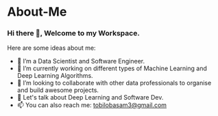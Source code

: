 # About-Me
### Hi there 👋, Welcome to my Workspace.
<!-- fs -->
Here are some ideas about me:
- 🔭 I’m a Data Scientist and Software Engineer.
- 🌱 I’m currently working on different types of Machine Learning  and Deep Learning Algorithms.
- 👯 I’m looking to collaborate with other data professionals to organise and build awesome projects.
- 💬 Let's talk about Deep Learning and Software Dev.
- 📫 You can also reach me: tobilobasam3@gmail.com
